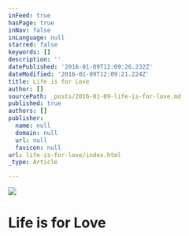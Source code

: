 ```yaml
---
inFeed: true
hasPage: true
inNav: false
inLanguage: null
starred: false
keywords: []
description: ''
datePublished: '2016-01-09T12:09:26.232Z'
dateModified: '2016-01-09T12:09:21.224Z'
title: Life is for Love
author: []
sourcePath: _posts/2016-01-09-life-is-for-love.md
published: true
authors: []
publisher:
  name: null
  domain: null
  url: null
  favicon: null
url: life-is-for-love/index.html
_type: Article

---
```

![](https://the-grid-user-content.s3-us-west-2.amazonaws.com/035be918-a11b-4da0-82d2-709c0ef9fe7b.jpg)

# Life is for Love